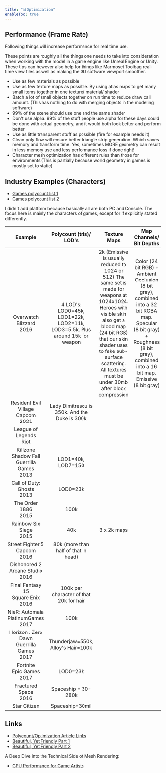 ```yaml
---
title: "📊Optimization"
enableToc: true
---
```


## Performance (Frame Rate)
Following things will increase performance for real time use.

These points are roughly all the things one needs to take into consideration when working with the model in a game engine like Unreal Engine or Unity. These tips can however also help for things like Marmoset Toolbag real-time view files as well as making the 3D software viewport smoother.

- Use as few materials as possible
- Use as few texture maps as possible. By using atlas maps to get many small items together in one texture/ material/ shader
- Batch a lot of small objects together on run time to reduce draw call amount. (This has nothing to do with merging objects in the modeling software)
- 99% of the scene should use one and the same shader
- Don't use alpha. 99% of the stuff people use alpha for these days could be done with actual geometry, and it would both look better and perform better
- Use as little transparent stuff as possible (fire for example needs it) 
- Clean poly flow will ensure better triangle strip generation. Which saves memory and transform time. Yes, sometimes MORE geometry can result in less memory use and less performance loss if done right!
- Character mesh optimization has different rules than those for environments (This is partially because world geometry in games is mostly set to static)

## Industry Examples (Characters)

- [Games polycount list 1](https://polycount.com/discussion/126662/triangle-counts-for-assets-from-various-videogames)
- [Games polycount list 2](https://polycount.com/discussion/141061/polycounts-in-next-gen-games-thread)


I didn't add platform because basically all are both PC and Console. The focus here is mainly the characters of games, except for if explicitly stated differently.

|Example|Polycount (tris)/ LOD's|Texture Maps|Map Channels/ Bit Depths|Links
|:-:|:-:|:-:|:-:|:-:
|Overwatch<br>Blizzard<br>2016|4 LOD's: LOD0=45k, LOD1=22k, LOD2=11k, LOD3=5.5k. Plus around 15k for weapon|2k (Emissive is usually reduced to 1024 or 512) The same set is made for weapons at 1024x1024. Heroes with visible skin also get a blood map (24 bit RGB) that our skin shader uses to fake sub-surface scattering. All textures must be under 30mb after block compression|Color (24 bit RGB) + Ambient Occlusion (8 bit gray), combined into a 32 bit RGBA map. Specular (8 bit gray) + Roughness (8 bit gray), combined into a 16 bit map. Emissive (8 bit gray)|[Source](https://polycount.com/discussion/170394/technical-study-overwatch-image-heavy)
|Resident Evil Village<br>Capcom<br>2021|Lady Dimitrescu is 350k. And the Duke is 300k
|League of Legends<br>Riot|
|Killzone Shadow Fall<br>Guerrilla Games<br>2013|LOD1=40k, LOD7=150
|Call of Duty: Ghosts<br>2013|LOD0=23k
|The Order 1886<br>2015|100k
|Rainbow Six Siege<br>2015|40k|3 x 2k maps
|Street Fighter 5<br>Capcom<br>2016|80k (more than half of that in head)
|Dishonored 2<br>Arcane Studio<br>2016||||[ArtStation](https://www.artstation.com/artwork/QwAqr)
|Final Fantasy 15<br>Square Enix<br>2016|100k per character of that 20k for hair|||[Source](http://gematsu.com/2014/12/final-fantasy-xv-detailed-famitsu)
|NieR: Automata<br>PlatinumGames<br>2017|100k
|Horizon : Zero Dawn<br>Guerrilla Games<br>2017|Thunderjaw=550k, Alloy's Hair=100k|||[Source](https://www.technobuffalo.com/horizon-zero-dawn-eyes-on-preview-post-post-apocalyptic), [ArtStation](https://www.artstation.com/artwork/EDbk4)
|Fortnite<br>Epic Games<br>2017|LOD0=23k
|Fractured Space<br>2016|Spaceship = 30-280k
|Star Citizen|Spaceship=30mil

## Links

- [Polycount/Optimization Article Links](http://wiki.polycount.com/wiki/PolygonCount#Typical_Triangle_Counts)
- [Beautiful, Yet Friendly Part 1](http://www.ericchadwick.com/examples/provost/byf1.html)
- [Beautiful, Yet Friendly Part 2](http://www.ericchadwick.com/examples/provost/byf2.html)


A Deep Dive into the Technical Side of Mesh Rendering:

- [GPU Performance for Game Artists](http://www.fragmentbuffer.com/gpu-performance-for-game-artists/)